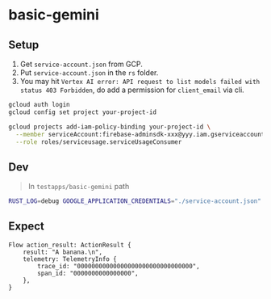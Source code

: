 # basic-gemini

## Setup

1. Get `service-account.json` from GCP.
2. Put `service-account.json` in the `rs` folder.
3. You may hit `Vertex AI error: API request to list models failed with status 403 Forbidden`, do add a permission for `client_email` via cli.

```bash
gcloud auth login
gcloud config set project your-project-id

gcloud projects add-iam-policy-binding your-project-id \
  --member serviceAccount:firebase-adminsdk-xxx@yyy.iam.gserviceaccount.com \
  --role roles/serviceusage.serviceUsageConsumer
```

## Dev
> In `testapps/basic-gemini` path
```sh
RUST_LOG=debug GOOGLE_APPLICATION_CREDENTIALS="./service-account.json" cargo run
```

## Expect

```
Flow action_result: ActionResult {
    result: "A banana.\n",
    telemetry: TelemetryInfo {
        trace_id: "00000000000000000000000000000000",
        span_id: "0000000000000000",
    },
}
```
